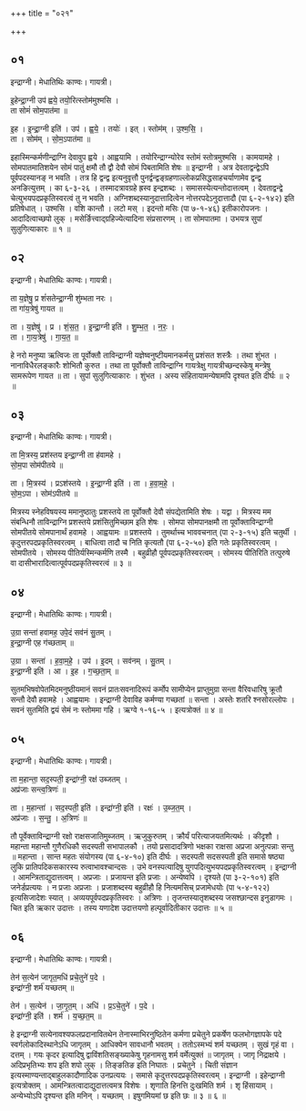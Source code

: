 +++
title = "०२१"

+++


## ०१
इन्द्राग्नी। मेधातिथिः काण्वः। गायत्री।

इ॒हेन्द्रा॒ग्नी उप॑ ह्वये॒ तयो॒रित्स्तोम॑मुश्मसि ।  
ता सोमं॑ सोम॒पात॑मा ॥

इ॒ह । इ॒न्द्रा॒ग्नी इति॑ । उप॑ । ह्व॒ये॒ । तयोः॑ । इत् । स्तोम॑म् । उ॒श्म॒सि॒ ।  
ता । सोम॑म् । सो॒म॒ऽपात॑मा ॥

इहास्मिन्कर्मणीन्द्राग्नि देवावुप ह्वये । आह्वयामि । तयोरिन्द्राग्न्योरेव स्तोमं स्तोत्रमुश्मसि । कामयामहे । सोमपातमातिशयेन सोमं पातुं क्षमौ तौ द्वौ देवौ सोमं पिबतामिति शेषः ॥ इन्द्राग्नी । अत्र देवताद्वन्द्वेऽपि पूर्वपदस्यानङ् न भवति । तत्र हि द्वन्द्व इत्यनुवृत्तौ पुनर्द्वन्द्वङ्ग्रहणाल्लोकप्रसिद्धसाहचर्याणामेव द्वन्द्व अनङित्युत्तम् । का ६-३-२६ । तस्मादत्रावग्रहे ह्रस्व इन्द्रशब्दः । समासस्येत्यन्तोदात्तत्वम् । देवताद्वन्द्वे चेत्युभयपदप्रकृतिस्वरत्वं तु न भवति । अग्निशब्दस्यानुदात्तादित्वेन नोत्तरपदेऽनुदात्तादौ (पा ६-२-१४२) इति प्रतिषेधात् । उश्मसि । वशि कान्तौ । लटो मस् । इदन्तो मसिः (पा ७-१-४६) इतीकारोपजनः । आदादित्वाच्छपो लुक् । मसेर्ङित्त्वाद्ग्रहिज्येत्यादिना संप्रसारणम् । ता सोमपातमा । उभयत्र सुपां सुलुगित्याकारः ॥ १ ॥

## ०२
इन्द्राग्नी। मेधातिथिः काण्वः। गायत्री।

ता य॒ज्ञेषु॒ प्र शं॑सतेन्द्रा॒ग्नी शु॑म्भता नरः ।  
ता गा॑य॒त्रेषु॑ गायत ॥

ता । य॒ज्ञेषु॑ । प्र । शं॒स॒त॒ । इ॒न्द्रा॒ग्नी इति॑ । शु॒म्भ॒त॒ । न॒रः॒ ।  
ता । गा॒य॒त्रेषु॑ । गा॒य॒त॒ ॥

हे नरो मनुष्या ऋत्विजः ता पूर्वोक्तौ ताविन्द्राग्नी यज्ञेष्वनुष्टीयमानकर्मसु प्रशंसत शस्त्रैः । तथा शुंभत । नानाविधैरलङ्कारैः शोभितौ कुरुत । तथा ता पूर्वोक्तौ ताविन्द्राग्नि गायत्रेक्षु गायत्रीच्छन्दस्केषु मन्त्रेषु सामरूपेण गायत ॥ ता । सुपां सुलुगित्याकारः । शुंभत । अस्य संहितायामन्येषामपि दृश्यत इति दीर्घः ॥ २ ॥

## ०३
इन्द्राग्नी। मेधातिथिः काण्वः। गायत्री।

ता मि॒त्रस्य॒ प्रश॑स्तय इन्द्रा॒ग्नी ता ह॑वामहे ।  
सो॒म॒पा सोम॑पीतये ॥

ता । मि॒त्रस्य॑ । प्रऽश॑स्तये । इ॒न्द्रा॒ग्नी इति॑ । ता । ह॒वा॒म॒हे॒ ।  
सो॒म॒ऽपा । सोम॑ऽपीतये ॥

मित्रस्य स्नेहविषयस्य ममानुष्ठातुः प्रशस्तये ता पूर्वोक्तौ देवौ संपद्येतामिति शेषः । यद्वा । मित्रस्य मम संबन्धिनौ ताविन्द्राग्नि प्रशस्तये प्रशंसितुमिच्छाम इति शेषः । सोमपा सोमपानक्षमौ ता पूर्वोक्ताविन्द्राग्नी सोमपीतये सोमपानार्थं हवामहे । आह्वयामः ॥ प्रशस्तये । तुमर्थाच्च भाववचनात् (पा २-३-१५) इति चतुर्थी । कृदुत्तरपदप्रकृतिस्वरत्वम् । बाधित्वा तादौ च निति कृत्यतौ (पा ६-२-५०) इति गतेः प्रकृतिस्वरत्वम् । सोमपीतये । सोमस्य पीतिर्यस्मिन्कर्मणि तस्मै । बहुव्रीहौ पूर्वपदप्रकृतिस्वरत्वम् । सोमस्य पीतिरिति तत्पुरुषे वा दासीभारादित्वात्पूर्वपदप्रकृतिस्वरत्वं ॥ ३ ॥

## ०४
इन्द्राग्नी। मेधातिथिः काण्वः। गायत्री।

उ॒ग्रा सन्ता॑ हवामह॒ उपे॒दं सव॑नं सु॒तम् ।  
इ॒न्द्रा॒ग्नी एह ग॑च्छताम् ॥

उ॒ग्रा । सन्ता॑ । ह॒वा॒म॒हे॒ । उप॑ । इ॒दम् । सव॑नम् । सु॒तम् ।  
इ॒न्द्रा॒ग्नी इति॑ । आ । इ॒ह । ग॒च्छ॒ता॒म् ॥

सुतमभिषवोपेतमिदमनुष्ठीयमानं सवनं प्रातःसवनादिरूपं कर्मोप सामीप्येन प्राप्तुमुग्रा सन्ता वैरिवधारिषु क्रूतौ सन्तौ देवौ हवामहे । आह्वयामः । इन्द्राग्नी देवाविह कर्मण्या गच्छतां ॥ सन्ता । अस्तेः शतरि श्नसोरल्लोपः । सवनं सुतमिति द्वयं सेमं नः स्तोममा गहि । ऋग्वे १-१६-५ । इत्यत्रोक्तं ॥ ४ ॥

## ०५
इन्द्राग्नी। मेधातिथिः काण्वः। गायत्री।

ता म॒हान्ता॒ सद॒स्पती॒ इन्द्रा॑ग्नी॒ रक्ष॑ उब्जतम् ।  
अप्र॑जाः सन्त्व॒त्रिणः॑ ॥

ता । म॒हान्ता॑ । सद॒स्पती॒ इति॑ । इन्द्रा॑ग्नी॒ इति॑ । रक्षः॑ । उ॒ब्ज॒त॒म् ।  
अप्र॑जाः । स॒न्तु॒ । अ॒त्रिणः॑ ॥

तौ पूर्वेक्ताविन्द्राग्नी रक्षो राक्षसजातिमुब्जतम् । ऋजुकुरुतम् । क्रौर्यं परित्याजयतमित्यर्थः । कीदृशौ । महान्ता महान्तौ गुणैरधिकौ सदस्पती सभापालकौ । तयो प्रसादादत्रिणो भक्षका राक्षसा अप्रजा अनुत्पन्नाः सन्तु ॥ महान्ता । सान्त महतः संयोगस्य (पा ६-४-१०) इति दीर्घः । सदस्पती सदसस्पती इति समासे षष्ठ्या लुकि प्रातिपदिकसकारस्य रुत्वाभावश्चान्दसः । उभे वनस्पत्यादिषु युगपदित्युभयपदप्रकृतिस्वरत्वम् । इन्द्राग्नी । आमन्त्रिताद्युदात्तत्वम् । अप्रजाः । प्रजायन्त इति प्रजाः । अन्येष्वपि । दृश्यते (पा ३-२-१०१) इति जनेर्डप्रत्ययः । न प्रजाः अप्रजाः । प्रजाशब्दस्य बहुव्रीहौ हि नित्यमसिच् प्रजामेधयोः (पा ५-४-१२२) इत्यसिजादेशः स्यात् । अव्ययपूर्वपदप्रकृतिस्वरः । अत्रिणः । तृजन्तस्यातृशब्दस्य जसश्छान्दस इनुडागमः । चित इति ऋकार उदात्तः । तस्य यणादेश उदात्तयणो हल्पूर्वादितीकार उदात्तः ॥ ५ ॥

## ०६
इन्द्राग्नी। मेधातिथिः काण्वः। गायत्री।

तेन॑ स॒त्येन॑ जागृत॒मधि॑ प्रचे॒तुने॑ प॒दे ।  
इन्द्रा॑ग्नी॒ शर्म॑ यच्छतम् ॥

तेन॑ । स॒त्येन॑ । जा॒गृ॒त॒म् । अधि॑ । प्र॒ऽचे॒तुने॑ । प॒दे ।  
इन्द्रा॑ग्नी॒ इति॑ । शर्म॑ । य॒च्छ॒त॒म् ॥

हे इन्द्राग्नी सत्येनावश्यफलप्रदानावितथेन तेनास्माभिरनुष्ठितेन कर्मणा प्रचेतुने प्रकर्षेण फलभोगज्ञापके पदे स्वर्गलोकादिस्थानेऽधि जागृतम् । आधिक्येन सावधानौ भवतम् । ततोऽस्मभ्यं शर्म यच्छतम् । सुखं गृहं वा । दत्तम् । गयः कृदर इत्यादिषु द्वाविंशतिसङ्ख्याकेषु गृहनामसु शर्म वर्मेत्युक्तं ॥ जागृतम् । जागृ निद्राक्षये । अदिप्रभृतिभ्यः शप इति शपो लुक् । तिङ्ङतिङ इति निघातः । प्रचेतुने । चिती संज्ञान इत्यस्माण्यन्ताद्बाहुलकादौणादिक उनप्रत्ययः । समासे कृदुत्तरपदप्रकृतिस्वरत्वम् । इन्द्राग्नी । इहेन्द्राग्नी इत्यत्रोक्तम् । आमन्त्रितत्वादाद्युदात्तत्वमत्र विशेषः । शृणाति हिनत्ति दुःखमिति शर्म । शृ हिंसायाम् । अन्येभ्योऽपि दृश्यन्त इति मनिन् । यच्छतम् । इषुगमियमां छ इति छः ॥ ३ ॥ ६ ॥